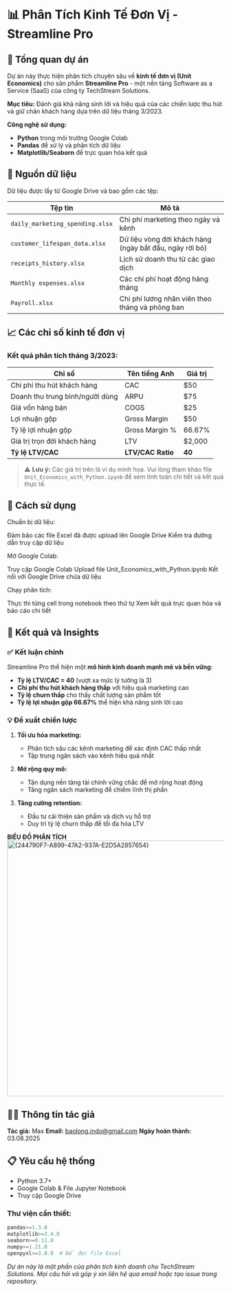 # 📊 Phân Tích Kinh Tế Đơn Vị - Streamline Pro

## 🎯 Tổng quan dự án

Dự án này thực hiện phân tích chuyên sâu về **kinh tế đơn vị (Unit Economics)** cho sản phẩm **Streamline Pro** - một nền tảng Software as a Service (SaaS) của công ty TechStream Solutions. 

**Mục tiêu:** Đánh giá khả năng sinh lời và hiệu quả của các chiến lược thu hút và giữ chân khách hàng dựa trên dữ liệu tháng 3/2023.

**Công nghệ sử dụng:**
- **Python** trong môi trường Google Colab
- **Pandas** để xử lý và phân tích dữ liệu
- **Matplotlib/Seaborn** để trực quan hóa kết quả

## 📂 Nguồn dữ liệu

Dữ liệu được lấy từ Google Drive và bao gồm các tệp:

| Tệp tin | Mô tả |
|---------|-------|
| `daily_marketing_spending.xlsx` | Chi phí marketing theo ngày và kênh |
| `customer_lifespan_data.xlsx` | Dữ liệu vòng đời khách hàng (ngày bắt đầu, ngày rời bỏ) |
| `receipts_history.xlsx` | Lịch sử doanh thu từ các giao dịch |
| `Monthly expenses.xlsx` | Các chi phí hoạt động hàng tháng |
| `Payroll.xlsx` | Chi phí lương nhân viên theo tháng và phòng ban |

## 📈 Các chỉ số kinh tế đơn vị

### Kết quả phân tích tháng 3/2023:

| Chỉ số | Tên tiếng Anh | Giá trị |
|--------|---------------|---------|
| Chi phí thu hút khách hàng | CAC | $50 |
| Doanh thu trung bình/người dùng | ARPU | $75 |
| Giá vốn hàng bán | COGS | $25 |
| Lợi nhuận gộp | Gross Margin | $50 |
| Tỷ lệ lợi nhuận gộp | Gross Margin % | 66.67% |
| Giá trị trọn đời khách hàng | LTV | $2,000 |
| **Tỷ lệ LTV/CAC** | **LTV/CAC Ratio** | **40** |

> ⚠️ **Lưu ý:** Các giá trị trên là ví dụ minh họa. Vui lòng tham khảo file `Unit_Economics_with_Python.ipynb` để xem tính toán chi tiết và kết quả thực tế.

## 🚀 Cách sử dụng ##

Chuẩn bị dữ liệu:

Đảm bảo các file Excel đã được upload lên Google Drive
Kiểm tra đường dẫn truy cập dữ liệu


Mở Google Colab:

Truy cập Google Colab
Upload file Unit_Economics_with_Python.ipynb
Kết nối với Google Drive chứa dữ liệu


Chạy phân tích:

Thực thi từng cell trong notebook theo thứ tự
Xem kết quả trực quan hóa và báo cáo chi tiết

## 🎯 Kết quả và Insights

### ✅ Kết luận chính

Streamline Pro thể hiện một **mô hình kinh doanh mạnh mẽ và bền vững**:

- **Tỷ lệ LTV/CAC = 40** (vượt xa mức lý tưởng là 3)
- **Chi phí thu hút khách hàng thấp** với hiệu quả marketing cao
- **Tỷ lệ churn thấp** cho thấy chất lượng sản phẩm tốt
- **Tỷ lệ lợi nhuận gộp 66.67%** thể hiện khả năng sinh lời cao

### 💡 Đề xuất chiến lược

1. **Tối ưu hóa marketing:**
   - Phân tích sâu các kênh marketing để xác định CAC thấp nhất
   - Tập trung ngân sách vào kênh hiệu quả nhất

2. **Mở rộng quy mô:**
   - Tận dụng nền tảng tài chính vững chắc để mở rộng hoạt động
   - Tăng ngân sách marketing để chiếm lĩnh thị phần

3. **Tăng cường retention:**
   - Đầu tư cải thiện sản phẩm và dịch vụ hỗ trợ
   - Duy trì tỷ lệ churn thấp để tối đa hóa LTV

**BIỂU ĐỒ PHÂN TÍCH**
<img width="869" height="594" alt="{244790F7-A899-47A2-937A-E2D5A2857654}" src="https://github.com/user-attachments/assets/7c59fa88-413a-4b63-b9d8-9978432f60f5" />


## 👨‍💻 Thông tin tác giả

**Tác giả:** Max
**Email:** baolong.indo@gmail.com
**Ngày hoàn thành:** 03.08.2025 

## 📋 Yêu cầu hệ thống

- Python 3.7+
- Google Colab & File Jupyter Notebook
- Truy cập Google Drive

### Thư viện cần thiết:
```python
pandas>=1.3.0
matplotlib>=3.4.0
seaborn>=0.11.0
numpy>=1.21.0
openpyxl>=3.0.0  # Để đọc file Excel
```

*Dự án này là một phần của phân tích kinh doanh cho TechStream Solutions. Mọi câu hỏi và góp ý xin liên hệ qua email hoặc tạo issue trong repository.*
